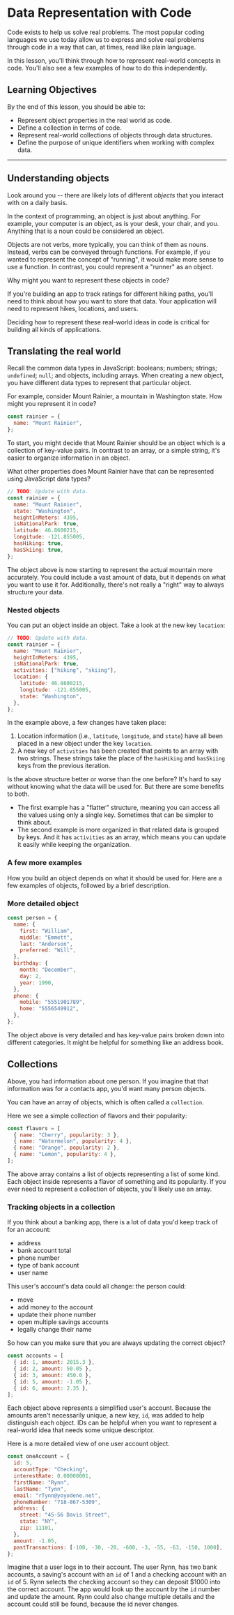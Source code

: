 # Data Representation with Code

Code exists to help us solve real problems. The most popular coding languages we use today allow us to express and solve real problems through code in a way that can, at times, read like plain language.

In this lesson, you'll think through how to represent real-world concepts in code. You'll also see a few examples of how to do this independently.

## Learning Objectives

By the end of this lesson, you should be able to:

- Represent object properties in the real world as code.
- Define a collection in terms of code.
- Represent real-world collections of objects through data structures.
- Define the purpose of unique identifiers when working with complex data.

---

## Understanding objects

Look around you -- there are likely lots of different _objects_ that you interact with on a daily basis.

In the context of programming, an object is just about anything. For example, your computer is an object, as is your desk, your chair, and you. Anything that is a noun could be considered an object.

Objects are not verbs, more typically, you can think of them as nouns. Instead, verbs can be conveyed through functions. For example, if you wanted to represent the concept of "running", it would make more sense to use a function. In contrast, you could represent a "runner" as an object.

Why might you want to represent these objects in code?

If you're building an app to track ratings for different hiking paths, you'll need to think about how you want to store that data. Your application will need to represent hikes, locations, and users.

Deciding how to represent these real-world ideas in code is critical for building all kinds of applications.

## Translating the real world

Recall the common data types in JavaScript: booleans; numbers; strings; `undefined`; `null`; and objects, including arrays. When creating a new object, you have different data types to represent that particular object.

For example, consider Mount Rainier, a mountain in Washington state. How might you represent it in code?

```js
const rainier = {
  name: "Mount Rainier",
};
```

To start, you might decide that Mount Rainier should be an object which is a collection of key-value pairs. In contrast to an array, or a simple string, it's easier to organize information in an object.

What other properties does Mount Rainier have that can be represented using JavaScript data types?

```js
// TODO: Update with data.
const rainier = {
  name: "Mount Rainier",
  state: "Washington",
  heightInMeters: 4395,
  isNationalPark: true,
  latitude: 46.8600215,
  longitude: -121.855005,
  hasHiking: true,
  hasSkiing: true,
};
```

The object above is now starting to represent the actual mountain more accurately. You could include a vast amount of data, but it depends on what you want to use it for. Additionally, there's not really a "right" way to always structure your data.

### Nested objects

You can put an object inside an object. Take a look at the new key `location`:

```js
// TODO: Update with data.
const rainier = {
  name: "Mount Rainier",
  heightInMeters: 4395,
  isNationalPark: true,
  activities: ["hiking", "skiing"],
  location: {
    latitude: 46.8600215,
    longitude: -121.855005,
    state: "Washington",
  },
};
```

In the example above, a few changes have taken place:

1. Location information (i.e., `latitude`, `longitude`, and `state`) have all been placed in a new object under the key `location`.
1. A new key of `activities` has been created that points to an array with two strings. These strings take the place of the `hasHiking` and `hasSkiing` keys from the previous iteration.

Is the above structure better or worse than the one before? It's hard to say without knowing what the data will be used for. But there are some benefits to both.

- The first example has a "flatter" structure, meaning you can access all the values using only a single key. Sometimes that can be simpler to think about.
- The second example is more organized in that related data is grouped by keys. And it has `activities` as an array, which means you can update it easily while keeping the organization.

### A few more examples

How you build an object depends on what it should be used for. Here are a few examples of objects, followed by a brief description.

### More detailed object

```js
const person = {
  name: {
    first: "William",
    middle: "Emmett",
    last: "Anderson",
    preferred: "Will",
  },
  birthday: {
    month: "December",
    day: 2,
    year: 1990,
  },
  phone: {
    mobile: "5551901789",
    home: "5556549912",
  },
};
```

The object above is very detailed and has key-value pairs broken down into different categories. It might be helpful for something like an address book.

## Collections

Above, you had information about one person. If you imagine that that information was for a contacts app, you'd want many person objects.

You can have an array of objects, which is often called a `collection`.

Here we see a simple collection of flavors and their popularity:

```js
const flavors = [
  { name: "Cherry", popularity: 3 },
  { name: "Watermelon", popularity: 4 },
  { name: "Orange", popularity: 2 },
  { name: "Lemon", popularity: 4 },
];
```

The above array contains a list of objects representing a list of some kind. Each object inside represents a flavor of something and its popularity. If you ever need to represent a collection of objects, you'll likely use an array.

### Tracking objects in a collection

If you think about a banking app, there is a lot of data you'd keep track of for an account:

- address
- bank account total
- phone number
- type of bank account
- user name

This user's account's data could all change: the person could:

- move
- add money to the account
- update their phone number
- open multiple savings accounts
- legally change their name

So how can you make sure that you are always updating the correct object?

```js
const accounts = [
  { id: 1, amount: 2015.3 },
  { id: 2, amount: 50.05 },
  { id: 3, amount: 450.0 },
  { id: 5, amount: -1.05 },
  { id: 6, amount: 2.35 },
];
```

Each object above represents a simplified user's account. Because the amounts aren't necessarily unique, a new key, `id`, was added to help distinguish each object. IDs can be helpful when you want to represent a real-world idea that needs some unique descriptor.

Here is a more detailed view of one user account object.

```js
const oneAccount = {
  id: 5,
  accountType: "Checking",
  interestRate: 0.00000001,
  firstName: "Rynn",
  lastName: "Tynn",
  email: "rTynn@yoyodene.net",
  phoneNumber: "718-867-5309",
  address: {
    street: "45-56 Davis Street",
    state: "NY",
    zip: 11101,
  },
  amount: -1.05,
  pastTransactions: [-100, -30, -20, -600, -3, -55, -63, -150, 1000],
};
```

Imagine that a user logs in to their account. The user Rynn, has two bank accounts, a saving's account with an `id` of 1 and a checking account with an `id` of 5. Rynn selects the checking account so they can deposit $1000 into the correct account. The app would look up the account by the `id` number and update the amount. Rynn could also change multiple details and the account could still be found, because the id never changes.
